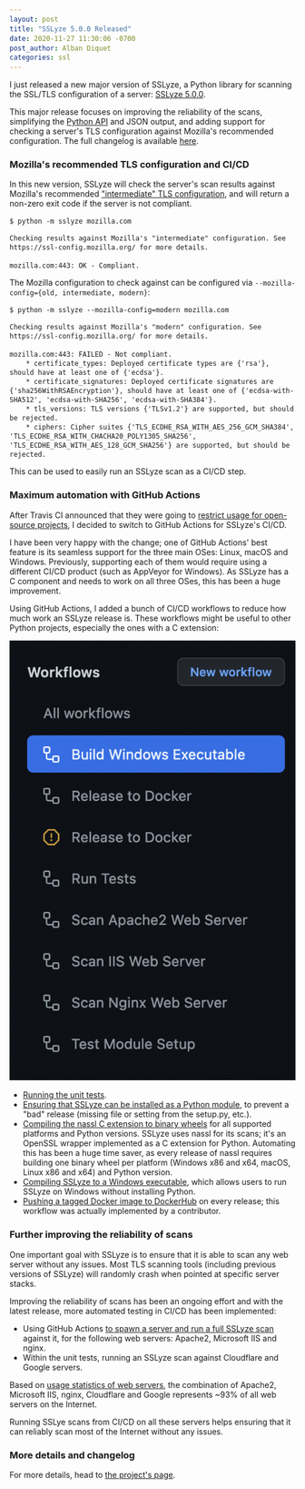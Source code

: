```yaml
---
layout: post
title: "SSLyze 5.0.0 Released"
date: 2020-11-27 11:30:06 -0700
post_author: Alban Diquet
categories: ssl
---
```


I just released a new major version of SSLyze, a Python library for scanning the SSL/TLS configuration of a server: [SSLyze 5.0.0][sslyze-changelog].

This major release focuses on improving the reliability of the scans, simplifying the [Python API][sslyze-documentation] and JSON output, and adding support for checking a server's TLS configuration against Mozilla's recommended configuration. The full changelog is available [here][sslyze-changelog].

### Mozilla's recommended TLS configuration and CI/CD

In this new version, SSLyze will check the server's scan results against Mozilla's recommended ["intermediate" TLS configuration](https://wiki.mozilla.org/Security/Server_Side_TLS), and will return a non-zero exit code if the server is not compliant. 

```
$ python -m sslyze mozilla.com
```
```
Checking results against Mozilla's "intermediate" configuration. See https://ssl-config.mozilla.org/ for more details.

mozilla.com:443: OK - Compliant.
```

The Mozilla configuration to check against can be configured via `--mozilla-config={old, intermediate, modern}`:

```
$ python -m sslyze --mozilla-config=modern mozilla.com
```
```
Checking results against Mozilla's "modern" configuration. See https://ssl-config.mozilla.org/ for more details.

mozilla.com:443: FAILED - Not compliant.
    * certificate_types: Deployed certificate types are {'rsa'}, should have at least one of {'ecdsa'}.
    * certificate_signatures: Deployed certificate signatures are {'sha256WithRSAEncryption'}, should have at least one of {'ecdsa-with-SHA512', 'ecdsa-with-SHA256', 'ecdsa-with-SHA384'}.
    * tls_versions: TLS versions {'TLSv1.2'} are supported, but should be rejected.
    * ciphers: Cipher suites {'TLS_ECDHE_RSA_WITH_AES_256_GCM_SHA384', 'TLS_ECDHE_RSA_WITH_CHACHA20_POLY1305_SHA256', 'TLS_ECDHE_RSA_WITH_AES_128_GCM_SHA256'} are supported, but should be rejected.
```

This can be used to easily run an SSLyze scan as a CI/CD step.

### Maximum automation with GitHub Actions

After Travis CI announced that they were going to [restrict usage for open-source projects](https://blog.travis-ci.com/2020-11-02-travis-ci-new-billing), I decided to switch to GitHub Actions for SSLyze's CI/CD.

I have been very happy with the change; one of GitHub Actions' best feature is its seamless support for the three main OSes: Linux, macOS and Windows. Previously, supporting each of them would require using a different CI/CD product (such as AppVeyor for Windows). As SSLyze has a C component and needs to work on all three OSes, this has been a huge improvement.

Using GitHub Actions, I added a bunch of CI/CD workflows to reduce how much work an SSLyze release is. These workflows might be useful to other Python projects, especially the ones with a C extension:

![](/images/posts/sslyze-5-0-0-github-actions.png)

* [Running the unit tests](https://github.com/nabla-c0d3/sslyze/blob/release/.github/workflows/run_tests.yml).
* [Ensuring that SSLyze can be installed as a Python module](https://github.com/nabla-c0d3/sslyze/blob/release/.github/workflows/test_module_setup.yml), to prevent a "bad" release (missing file or setting from the setup.py, etc.).
* [Compiling the nassl C extension to binary wheels](https://github.com/nabla-c0d3/nassl/blob/release/.github/workflows/build_wheels.yml) for all supported platforms and Python versions. SSLyze uses nassl for its scans; it's an OpenSSL wrapper implemented as a C extension for Python. Automating this has been a huge time saver, as every release of nassl requires building one binary wheel per platform (Windows x86 and x64, macOS, Linux x86 and x64) and Python version.
* [Compiling SSLyze to a Windows executable](https://github.com/nabla-c0d3/sslyze/blob/release/.github/workflows/build_windows_exe.yml), which allows users to run SSLyze on Windows without installing Python.
* [Pushing a tagged Docker image to DockerHub](https://github.com/nabla-c0d3/sslyze/blob/release/.github/workflows/release_to_docker.yml) on every release; this workflow was actually implemented by a contributor.

### Further improving the reliability of scans

One important goal with SSLyze is to ensure that it is able to scan any web server without any issues. Most TLS scanning tools (including previous versions of SSLyze) will randomly crash when pointed at specific server stacks.

Improving the reliability of scans has been an ongoing effort and with the latest release, more automated testing in CI/CD has been implemented:

* Using GitHub Actions [to spawn a server and run a full SSLyze scan](https://github.com/nabla-c0d3/sslyze/blob/5.0.0/.github/workflows/scan_apache2_server.yml) against it, for the following web servers: Apache2, Microsoft IIS and nginx.
* Within the unit tests, running an SSLyze scan against Cloudflare and Google servers.

Based on [usage statistics of web servers](https://w3techs.com/technologies/overview/web_server), the combination of Apache2, Microsoft IIS, nginx, Cloudflare and Google represents ~93% of all web servers on the Internet.

Running SSLye scans from CI/CD on all these servers helps ensuring that it can reliably scan most of the Internet without any issues.

### More details and changelog

For more details, head to [the project's page][sslyze-changelog].

[sslyze-documentation]: https://nabla-c0d3.github.io/sslyze/documentation/
[sslyze-changelog]: https://github.com/nabla-c0d3/sslyze/releases/tag/5.0.0
